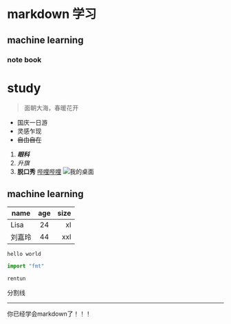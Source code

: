# markdown 学习
## machine learning
### note book
# study
>面朝大海，春暖花开
- 国庆一日游
- 灵感乍现
- ~~自由自在~~
1. ***眼科***
2. *升旗*
3. **脱口秀**
[哔哩哔哩](https://www.bilibili.com/"首页")
![](https://w.wallhaven.cc/full/e7/wallhaven-e7jj6r.jpg "我的桌面")
## machine learning

| name | age | size |
| ----- | :----:|--------:|
| Lisa | 24      | xl |
| 刘嘉玲| 44 | xxl |

`hello world`

```python
import "fmt"

rentun
```
分割线
***
你已经学会markdown了！！！
